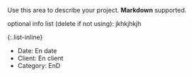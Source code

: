 Use this area to describe your project. **Markdown** supported.

optional info list (delete if not using):
jkhkjhkjh

{:.list-inline} 
- Date: En date
- Client: En client
- Category: EnD